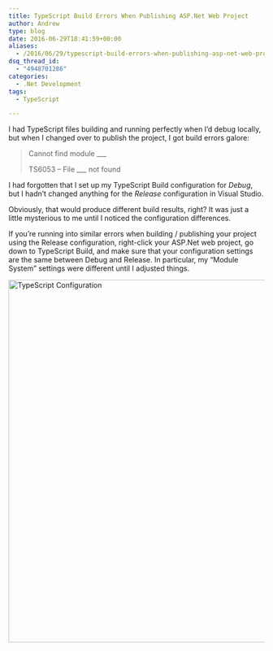 ```yaml
---
title: TypeScript Build Errors When Publishing ASP.Net Web Project
author: Andrew
type: blog
date: 2016-06-29T18:41:59+00:00
aliases:
  - /2016/06/29/typescript-build-errors-when-publishing-asp-net-web-project/
dsq_thread_id:
  - "4948701286"
categories:
  - .Net Development
tags:
  - TypeScript

---
```

I had TypeScript files building and running perfectly when I&#8217;d debug locally, but when I changed over to publish the project, I got build errors galore:

> Cannot find module \___
> 
> TS6053 &#8211; File \___ not found 

I had forgotten that I set up my TypeScript Build configuration for _Debug_, but I hadn&#8217;t changed anything for the _Release_ configuration in Visual Studio.

Obviously, that would produce different build results, right? It was just a little mysterious to me until I noticed the configuration differences.

If you&#8217;re running into similar errors when building / publishing your project using the Release configuration, right-click your ASP.Net web project, go down to TypeScript Build, and make sure that your configuration settings are the same between Debug and Release. In particular, my &#8220;Module System&#8221; settings were different until I adjusted things.

[<img src="https://www.andrewcbancroft.com/wp-content/uploads/2016/06/2016-06-29_13-39-22.png" alt="TypeScript Configuration" width="830" height="714" class="alignnone size-full wp-image-12988" srcset="https://www.andrewcbancroft.com/wp-content/uploads/2016/06/2016-06-29_13-39-22.png 830w, https://www.andrewcbancroft.com/wp-content/uploads/2016/06/2016-06-29_13-39-22-300x258.png 300w" sizes="(max-width: 830px) 100vw, 830px" />][1]

 [1]: https://www.andrewcbancroft.com/wp-content/uploads/2016/06/2016-06-29_13-39-22.png